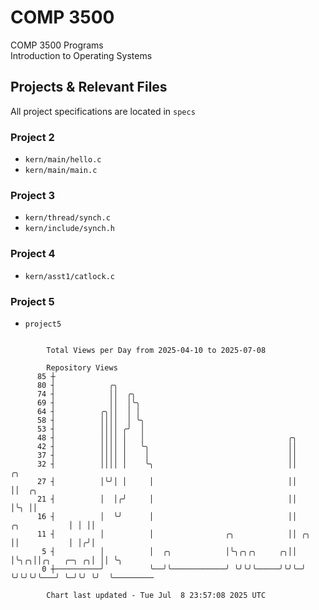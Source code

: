 # COMP 3500
COMP 3500 Programs  
Introduction to Operating Systems  
## Projects & Relevant Files
All project specifications are located in `specs`
### Project 2
- `kern/main/hello.c`
- `kern/main/main.c`
### Project 3
- `kern/thread/synch.c`
- `kern/include/synch.h`
### Project 4
- `kern/asst1/catlock.c`
### Project 5
- `project5`

```

        Total Views per Day from 2025-04-10 to 2025-07-08

        Repository Views
      85 ┼
      80 ┤            ╭╮
      74 ┤            ││  ╭╮
      69 ┤            ││  │╰╮
      64 ┤          ╭╮││  │ │
      58 ┤          ││││  │ ╰╮
      53 ┤          ││││ ╭╯  │
      48 ┤          ││││ │   │                                ╭╮
      42 ┤          ││││ │   ╰╮                               ││
      37 ┤          ││││ │    │                               ││
      32 ┤          ││││ │    ╰╮                              ││                   ╭╮
      27 ┤          │╰╯│ │     │                              ││                   ││  ╭╮
      21 ┤          │  │╭╯     │                              ││                   │╰╮ ││
      16 ┤          │  ╰╯      │                              ││      ╭╮           │ │ ││
      11 ┤          │          │                ╭╮            ││ ╭╮   ││           │ │╭╯│
       5 ┤          │          │  ╭╮            │╰╮╭╮╭╮     ╭╮││ │╰╮╭╮││╭╮   ╭─╮ ╭╮│ ││ ╰╮
       0 ┼──────────╯          ╰──╯╰────────────╯ ╰╯╰╯╰─────╯╰╯╰─╯ ╰╯╰╯╰╯╰───╯ ╰─╯╰╯ ╰╯  ╰─────────

        Chart last updated - Tue Jul  8 23:57:08 2025 UTC
        
```
